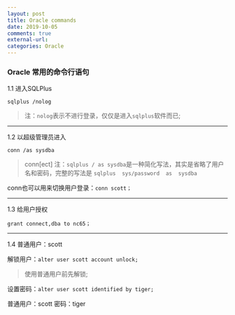 ```yaml
---
layout: post
title: Oracle commands 
date: 2019-10-05
comments: true
external-url:
categories: Oracle 
---
```


### Oracle 常用的命令行语句

1.1 进入SQLPlus

`sqlplus /nolog`

>注：`nolog`表示不进行登录，仅仅是进入`sqlplus`软件而已;

---
1.2 以超级管理员进入

`conn /as sysdba`

>conn[ect] 
>注：`sqlplus / as sysdba`是一种简化写法，其实是省略了用户名和密码，完整的写法是 `sqlplus  sys/password  as  sysdba`

conn也可以用来切换用户登录：`conn scott；`

---
1.3 给用户授权

`grant connect,dba to nc65；`

---
1.4 普通用户：scott

解锁用户：`alter user scott account unlock;`
>使用普通用户前先解锁;

设置密码：`alter user scott identified by tiger;`
 
普通用户：scott
密码：tiger

以普通用户进入

DOS:`sqlplus scott/tiger`

1.4.1 查询scott用户下的所有对象，使用tab表，tab表每个用户都有

`select * from tab;`

1.4.2 查看表结构

`desc dept;`

1.4.3  显示当前用户

`show user;`

1.4.4 `passw` 修改当前用户口令

>`passw[ord]` scott;

>如果要想修改其它用户的密码，需要用sys/system登录

<br>

1.4.5 `/` 执行上一条SQL语句


1.4.6 设置环境
```
set linesize 长度；

set pagesize 行数；
```

1.4.7 清理屏幕
```
clear screen;

host cls;
```
1.4.8 退出程序

`exit` 

---
1.5 打开notepad编辑SQL语句

`ed a.sql`

---
1.6 执行和编辑指定位置的SQL脚本

`start d:\test.sql`

`@ d:\test.sql`

---
1.7 spool将屏幕显示及查询结果输入到指定文本文件中
```
spool d:\1.txt

select * from emp;

spool off
```
---

1.8 注释

使用--符号，设置单行注释: `-- select * from emp;`

使用/* */符号，设置多行注释:

```
    /*
        select * from emp;
    */
```
---

1.9 Oracle instance 


1.9.1 查看实例：

`show parameter service_name;` 查看当前实例

或

`select name from v$database;`


1.9.2 切换实例：

sqlplus /@ORACLE_SID as sysdba; 其中ORACLE_SID为具体的实例名称，比如连接到orcl实例就执行命令：

`sqlplus /@orcl as sysdba;`

或

`sqlplus /nolog;`

`connect /@orcl as sysdba;`


----

参考：

>https://blog.csdn.net/lovecuidong/article/details/87939386

>[魔乐科技李兴华老师oracle学习笔记] https://wenku.baidu.com/view/beef43b065ce050876321398.html

>[Oracle中表空间 表 查询 函数] https://www.cnblogs.com/liuxuelin/p/10004161.html

>[Oracle中视图 序列 同义词 索引] https://www.cnblogs.com/liuxuelin/p/10004137.html